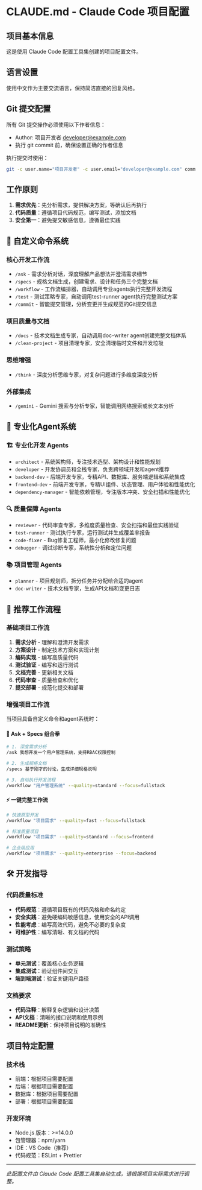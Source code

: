 # CLAUDE.md - Claude Code 项目配置

## 项目基本信息
这是使用 Claude Code 配置工具集创建的项目配置文件。

## 语言设置
使用中文作为主要交流语言，保持简洁直接的回复风格。

## Git 提交配置
所有 Git 提交操作必须使用以下作者信息：
- Author: 项目开发者 <developer@example.com>
- 执行 git commit 前，确保设置正确的作者信息

执行提交时使用：
```bash
git -c user.name="项目开发者" -c user.email="developer@example.com" commit -m "你的提交信息"
```

## 工作原则
1. **需求优先**：先分析需求，提供解决方案，等确认后再执行
2. **代码质量**：遵循项目代码规范，编写测试，添加文档  
3. **安全第一**：避免提交敏感信息，遵循最佳实践

## 🎯 自定义命令系统

### 核心开发工作流
- `/ask` - 需求分析对话，深度理解产品想法并澄清需求细节
- `/specs` - 规格文档生成，创建需求、设计和任务三个完整文档
- `/workflow` - 工作流编排器，自动调用专业agents执行完整开发流程
- `/test` - 测试策略专家，自动调用test-runner agent执行完整测试方案
- `/commit` - 智能提交管理，分析变更并生成规范的Git提交信息

### 项目质量与文档
- `/docs` - 技术文档生成专家，自动调用doc-writer agent创建完整文档体系
- `/clean-project` - 项目清理专家，安全清理临时文件和开发垃圾

### 思维增强
- `/think` - 深度分析思维专家，对复杂问题进行多维度深度分析

### 外部集成
- `/gemini` - Gemini 搜索与分析专家，智能调用网络搜索或长文本分析

## 🤖 专业化Agent系统

### 🏗️ 专业化开发 Agents
- `architect` - 系统架构师，专注技术选型、架构设计和性能规划
- `developer` - 开发协调员和全栈专家，负责跨领域开发和agent推荐
- `backend-dev` - 后端开发专家，专精API、数据库、服务端逻辑和系统集成
- `frontend-dev` - 前端开发专家，专精UI组件、状态管理、用户体验和性能优化
- `dependency-manager` - 智能依赖管理，专注版本冲突、安全扫描和性能优化

### 🔍 质量保障 Agents
- `reviewer` - 代码审查专家，多维度质量检查、安全扫描和最佳实践验证
- `test-runner` - 测试执行专家，运行测试并生成覆盖率报告
- `code-fixer` - Bug修复工程师，最小化修改修复问题
- `debugger` - 调试诊断专家，系统性分析和定位问题

### 📚 项目管理 Agents
- `planner` - 项目规划师，拆分任务并分配给合适的agent
- `doc-writer` - 技术文档专家，生成API文档和变更日志

## 🚀 推荐工作流程

### 基础项目工作流
1. **需求分析** - 理解和澄清开发需求
2. **方案设计** - 制定技术方案和实现计划
3. **编码实现** - 编写高质量代码
4. **测试验证** - 编写和运行测试
5. **文档完善** - 更新相关文档
6. **代码审查** - 质量检查和优化
7. **提交部署** - 规范化提交和部署

### 增强项目工作流
当项目具备自定义命令和agent系统时：

#### 🎯 Ask + Specs 组合拳
```bash
# 1. 深度需求分析
/ask 我想开发一个用户管理系统，支持RBAC权限控制

# 2. 生成规格文档  
/specs 基于刚才的讨论，生成详细规格说明

# 3. 自动执行开发流程
/workflow "用户管理系统" --quality=standard --focus=fullstack
```

#### ⚡ 一键完整工作流
```bash
# 快速原型开发
/workflow "项目需求" --quality=fast --focus=fullstack

# 标准质量项目  
/workflow "项目需求" --quality=standard --focus=frontend

# 企业级应用
/workflow "项目需求" --quality=enterprise --focus=backend
```

## 🛠️ 开发指导

### 代码质量标准
- **代码规范**：遵循项目既有的代码风格和命名约定
- **安全实践**：避免硬编码敏感信息，使用安全的API调用
- **性能考虑**：编写高效代码，避免不必要的复杂度
- **可维护性**：编写清晰、有文档的代码

### 测试策略
- **单元测试**：覆盖核心业务逻辑
- **集成测试**：验证组件间交互
- **端到端测试**：验证关键用户路径

### 文档要求
- **代码注释**：解释复杂逻辑和设计决策
- **API文档**：清晰的接口说明和使用示例
- **README更新**：保持项目说明的准确性

## 项目特定配置

### 技术栈
- 前端：根据项目需要配置
- 后端：根据项目需要配置
- 数据库：根据项目需要配置
- 部署：根据项目需要配置

### 开发环境
- Node.js 版本：>=14.0.0
- 包管理器：npm/yarn
- IDE：VS Code（推荐）
- 代码规范：ESLint + Prettier

---

*此配置文件由 Claude Code 配置工具集自动生成，请根据项目实际需求进行调整。*